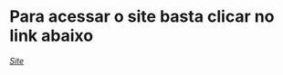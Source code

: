 <h1>Para acessar o site basta clicar no link abaixo</h1>
<a href="http://127.0.0.1:5501/index.html" target="_blank"><i class="fab fa-linkedin">Site</a>
